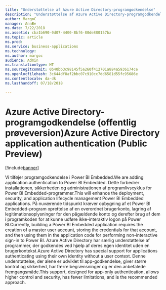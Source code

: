 ```yaml
---
title: "Understøttelse af Azure Active Directory-programgodkendelse"
description: "Understøttelse af Azure Active Directory-programgodkendelse"
author: MargoC
manager: AnnBe
ms.date: 7/22/2018
ms.assetid: cba1b690-0d07-4400-8bf6-80de880157ba
ms.topic: article
ms.prod: 
ms.service: business-applications
ms.technology: 
ms.author: margoc
audience: Admin
ms.translationtype: HT
ms.sourcegitcommit: 0b40bb3c98145f5a260f412701a884a5936174ce
ms.openlocfilehash: 3c644df8af2bbc07c910cc7dd6581d55fc95686e
ms.contentlocale: da-dk
ms.lasthandoff: 07/18/2018

---
```

# <a name="azure-active-directory-application-authentication-public-preview"></a><span data-ttu-id="820dc-103">Azure Active Directory-programgodkendelse (offentlig prøveversion)</span><span class="sxs-lookup"><span data-stu-id="820dc-103">Azure Active Directory application authentication (Public Preview)</span></span>


[!include[banner](../../../includes/banner.md)]

<span data-ttu-id="820dc-104">Vi tilføjer programgodkendelse i Power BI Embedded.</span><span class="sxs-lookup"><span data-stu-id="820dc-104">We are adding application authentication to Power BI Embedded.</span></span> <span data-ttu-id="820dc-105">Dette forbedrer installationen, sikkerheden og administrationen af programlivscyklus for Power BI Embedded-programmer.</span><span class="sxs-lookup"><span data-stu-id="820dc-105">This will enhance the deployment, security, and application lifecycle management Power BI Embedded applications.</span></span> <span data-ttu-id="820dc-106">På nuværende tidspunkt kræver opbygning af et Power BI Embedded-program oprettelse af en overordnet brugerkonto, lagring af legitimationsoplysninger for den pågældende konto og derefter brug af dem i programkoden for at kunne udføre ikke-interaktiv logon på Power BI.</span><span class="sxs-lookup"><span data-stu-id="820dc-106">Currently, building a Power BI Embedded application requires the creation of a master user account, storing the credentials for that account, and then using them in the application code for performing non-interactive sign-in to Power BI.</span></span> <span data-ttu-id="820dc-107">Azure Active Directory har særlig understøttelse af programmer, der godkendes ved hjælp af deres egen identitet uden en brugerkontekst.</span><span class="sxs-lookup"><span data-stu-id="820dc-107">Azure Active Directory has special support for applications authenticating using their own identity without a user context.</span></span> <span data-ttu-id="820dc-108">Denne understøttelse, der alene er udviklet til app-godkendelse, giver større kontrol og sikkerhed, har færre begrænsninger og er den anbefalede fremgangsmåde.</span><span class="sxs-lookup"><span data-stu-id="820dc-108">This support, designed for app-only authentication, allows higher control and security, has fewer limitations, and is the recommended approach.</span></span> 

